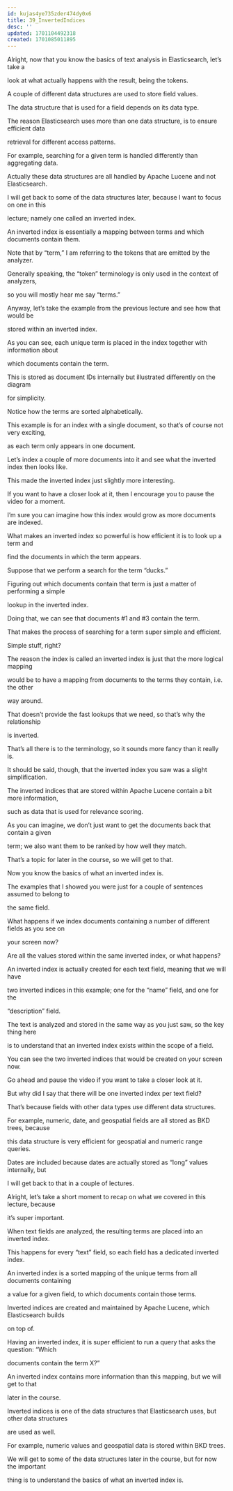 ```yaml
---
id: kujas4ye735zder474dy0x6
title: 39_InvertedIndices
desc: ''
updated: 1701104492318
created: 1701085011895
---
```

Alright, now that you know the basics of text analysis in Elasticsearch, let’s take a

look at what actually happens with the result, being the tokens.

A couple of different data structures are used to store field values.

The data structure that is used for a field depends on its data type.

The reason Elasticsearch uses more than one data structure, is to ensure efficient data

retrieval for different access patterns.

For example, searching for a given term is handled differently than aggregating data.

Actually these data structures are all handled by Apache Lucene and not Elasticsearch.

I will get back to some of the data structures later, because I want to focus on one in this

lecture; namely one called an inverted index.

An inverted index is essentially a mapping between terms and which documents contain them.

Note that by “term,” I am referring to the tokens that are emitted by the analyzer.

Generally speaking, the “token” terminology is only used in the context of analyzers,

so you will mostly hear me say “terms.”

Anyway, let’s take the example from the previous lecture and see how that would be

stored within an inverted index.

As you can see, each unique term is placed in the index together with information about

which documents contain the term.

This is stored as document IDs internally but illustrated differently on the diagram

for simplicity.

Notice how the terms are sorted alphabetically.

This example is for an index with a single document, so that’s of course not very exciting,

as each term only appears in one document.

Let’s index a couple of more documents into it and see what the inverted index then looks like.

This made the inverted index just slightly more interesting.

If you want to have a closer look at it, then I encourage you to pause the video for a moment.

I’m sure you can imagine how this index would grow as more documents are indexed.

What makes an inverted index so powerful is how efficient it is to look up a term and

find the documents in which the term appears.

Suppose that we perform a search for the term “ducks.”

Figuring out which documents contain that term is just a matter of performing a simple

lookup in the inverted index.

Doing that, we can see that documents #1 and #3 contain the term.

That makes the process of searching for a term super simple and efficient.

Simple stuff, right?

The reason the index is called an inverted index is just that the more logical mapping

would be to have a mapping from documents to the terms they contain, i.e. the other

way around.

That doesn’t provide the fast lookups that we need, so that’s why the relationship

is inverted.

That’s all there is to the terminology, so it sounds more fancy than it really is.

It should be said, though, that the inverted index you saw was a slight simplification.

The inverted indices that are stored within Apache Lucene contain a bit more information,

such as data that is used for relevance scoring.

As you can imagine, we don’t just want to get the documents back that contain a given

term; we also want them to be ranked by how well they match.

That’s a topic for later in the course, so we will get to that.

Now you know the basics of what an inverted index is.

The examples that I showed you were just for a couple of sentences assumed to belong to

the same field.

What happens if we index documents containing a number of different fields as you see on

your screen now?

Are all the values stored within the same inverted index, or what happens?

An inverted index is actually created for each text field, meaning that we will have

two inverted indices in this example; one for the “name” field, and one for the

“description” field.

The text is analyzed and stored in the same way as you just saw, so the key thing here

is to understand that an inverted index exists within the scope of a field.

You can see the two inverted indices that would be created on your screen now.

Go ahead and pause the video if you want to take a closer look at it.

But why did I say that there will be one inverted index per text field?

That’s because fields with other data types use different data structures.

For example, numeric, date, and geospatial fields are all stored as BKD trees, because

this data structure is very efficient for geospatial and numeric range queries.

Dates are included because dates are actually stored as “long” values internally, but

I will get back to that in a couple of lectures.

Alright, let’s take a short moment to recap on what we covered in this lecture, because

it’s super important.

When text fields are analyzed, the resulting terms are placed into an inverted index.

This happens for every “text” field, so each field has a dedicated inverted index.

An inverted index is a sorted mapping of the unique terms from all documents containing

a value for a given field, to which documents contain those terms.

Inverted indices are created and maintained by Apache Lucene, which Elasticsearch builds

on top of.

Having an inverted index, it is super efficient to run a query that asks the question: “Which

documents contain the term X?”

An inverted index contains more information than this mapping, but we will get to that

later in the course.

Inverted indices is one of the data structures that Elasticsearch uses, but other data structures

are used as well.

For example, numeric values and geospatial data is stored within BKD trees.

We will get to some of the data structures later in the course, but for now the important

thing is to understand the basics of what an inverted index is.